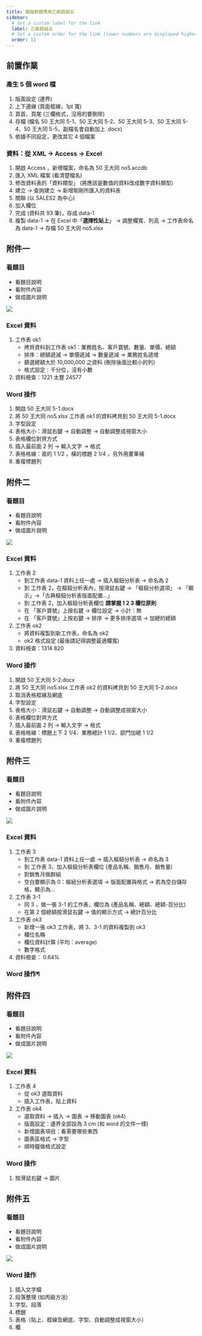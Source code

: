 ```yaml
---
title: 電腦軟體應用乙級題組五
sidebar:
  # Set a custom label for the link
  label: 乙級題組五
  # Set a custom order for the link (lower numbers are displayed higher up)
  order: 11
---
```


## 前置作業

### 產生 5 個 word 檔

1. 版面設定 (邊界)
1. 上下邊線 (頁面框線，1pt 寬)
1. 頁首、頁尾 (三欄格式，沒用的要刪除)
1. 存檔 (檔名 50 王大同 5-1、50 王大同 5-2、50 王大同 5-3、50 王大同 5-4、50 王大同 5-5，副檔名會自動加上 .docx)
1. 依據不同設定，更改其它 4 個檔案

### 資料：從 XML → Access → Excel

1. 開啟 Access ，新增檔案，命名為 50 王大同 no5.accdb
1. 匯入 XML 檔案 (看清楚檔名)
1. 修改資料表的「資料類型」 (將應該是數值的資料改成數字資料類型)
1. 建立 → 查詢建立 → 新增剛剛所匯入的資料表
1. 關聯 (以 SALES2 為中心)
1. 加入欄位
1. 完成 (資料共 93 筆)，存成 data-1
1. 複製 data-1 → 在 Excel 中「**選擇性貼上**」 → 調整欄寬、列高 → 工作表命名為 data-1 → 存檔 50 王大同 no5.xlsx

## 附件一

### 看題目

- 看題目說明
- 看附件內容
- 做成圖片說明

![](./images/700-5-1.png)

### Excel 資料

1. 工作表 ok1
   - 拷貝資料到工作表 ok1：業務姓名、客戶寶號、數量、單價、總額
   - 排序：總額遞減 → 單價遞減 → 數量遞減 → 業務姓名遞增
   - 篩選總額大於 10,000,000 之資料 (刪除後面比較小的列)
   - 格式設定：千分位，沒有小數
1. 資料檢查：1221 太豐 24577

### Word 操作

1. 開啟 50 王大同 5-1.docx
1. 將 50 王大同 no5.xlsx 工作表 ok1 的資料拷貝到 50 王大同 5-1.docx
1. 字型設定
1. 表格大小：滑鼠右鍵 → 自動調整 → 自動調整成視窗大小
1. 表格欄位對齊方式
1. 插入最前面 2 列 → 輸入文字 → 格式
1. 表格格線：直的 1 1/2 ，橫的標題 2 1/4 ，另外用畫筆補
1. 重複標題列

## 附件二

### 看題目

- 看題目說明
- 看附件內容
- 做成圖片說明

![](./images/700-5-2.png)

### Excel 資料

1. 工作表 2
   - 到工作表 data-1 資料上任一處 → 插入樞鈕分析表 → 命名為 2
   - 到 工作表 2，在樞鈕分析表內，按滑鼠右鍵 → 「樞鈕分析選項」 → 「顯示」→「古典樞鈕分析表版面配置…」
   - 到 工作表 2，加入樞鈕分析表欄位 **請掌握 1 2 3 欄位原則**
   - 在 「客戶寶號」上按右鍵 → 欄位設定 → 小計：無
   - 在 「客戶寶號」上按右鍵 → 排序 → 更多排序選項 → 加總的總額
1. 工作表 ok2
   - 將資料複製到新工作表，命名為 ok2
   - ok2 格式設定 (最後請記得調整最適欄寬)
1. 資料檢查：1314 820

### Word 操作

1. 開啟 50 王大同 5-2.docx
1. 將 50 王大同 no5.xlsx 工作表 ok2 的資料拷貝到 50 王大同 5-2.docx
1. 取消表格框線及網底
1. 字型設定
1. 表格大小：滑鼠右鍵 → 自動調整 → 自動調整成視窗大小
1. 表格欄位對齊方式
1. 插入最前面 2 列 → 輸入文字 → 格式
1. 表格格線：標題上下 2 1/4、業務總計 1 1/2、部門加總 1 1/2
1. 重複標題列

## 附件三

### 看題目

- 看題目說明
- 看附件內容
- 做成圖片說明

![](./images/700-5-3.png)

### Excel 資料

1. 工作表 3
   - 到工作表 data-1 資料上任一處 → 插入樞鈕分析表 → 命名為 3
   - 到 工作表 3，加入樞鈕分析表欄位 (產品名稱、銷售月、銷售量)
   - 對銷售月做群組
   - 空白要顯示為 0：樞紐分析表選項 → 版面配置與格式 → 若為空白儲存格，顯示為…
1. 工作表 3-1
   - 同 3 ，做一張 3-1 的工作表，欄位為 (產品名稱、總額、總額-百分比)
   - 在第 2 個總額按滑鼠右鍵 → 值的顯示方式 → 總計百分比
1. 工作表 ok3
   - 新增一張 ok3 工作表，將 3、3-1 的資料複製到 ok3
   - 欄位名稱
   - 欄位資料計算 (平均：average)
   - 數字格式
1. 資料檢查： 0.64%

### Word 操作¶

## 附件四

### 看題目

- 看題目說明
- 看附件內容
- 做成圖片說明

![](./images/700-5-4.png)

### Excel 資料

1. 工作表 4
   - 從 ok3 選取資料
   - 插入工作表，貼上資料
1. 工作表 ok4
   - 選取資料 → 插入 → 圖表 → 移動圖表 (ok4)
   - 版面設定：邊界全部設為 3 cm (和 word 的文件一樣)
   - 新增圖表項目：看需要哪些東西
   - 圖表區格式 → 字型
   - 順時鐘做格式設定

### Word 操作

1. 按滑鼠右鍵 → 圖片

## 附件五

### 看題目

- 看題目說明
- 看附件內容
- 做成圖片說明

![](./images/700-5-5.png)

### Word 操作

1. 插入文字檔
1. 段落整理 (如丙級方法)
1. 字型、段落
1. 標題
1. 表格（貼上、框線及網底、字型、自動調整成視窗大小）
1. 欄
